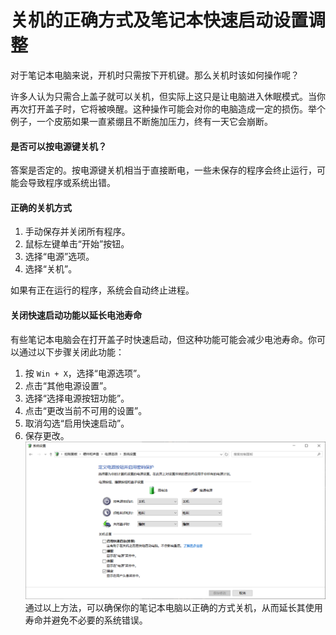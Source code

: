 # 关机的正确方式及笔记本快速启动设置调整

对于笔记本电脑来说，开机时只需按下开机键。那么关机时该如何操作呢？

许多人认为只需合上盖子就可以关机，但实际上这只是让电脑进入休眠模式。当你再次打开盖子时，它将被唤醒。这种操作可能会对你的电脑造成一定的损伤。举个例子，一个皮筋如果一直紧绷且不断施加压力，终有一天它会崩断。

#### 是否可以按电源键关机？
答案是否定的。按电源键关机相当于直接断电，一些未保存的程序会终止运行，可能会导致程序或系统出错。

#### 正确的关机方式
1. 手动保存并关闭所有程序。
2. 鼠标左键单击“开始”按钮。
3. 选择“电源”选项。
4. 选择“关机”。

如果有正在运行的程序，系统会自动终止进程。

#### 关闭快速启动功能以延长电池寿命
有些笔记本电脑会在打开盖子时快速启动，但这种功能可能会减少电池寿命。你可以通过以下步骤关闭此功能：

1. 按 `Win + X`，选择“电源选项”。
2. 点击“其他电源设置”。
3. 选择“选择电源按钮功能”。
4. 点击“更改当前不可用的设置”。
5. 取消勾选“启用快速启动”。
6. 保存更改。
![alt text](/电源设置.png)
通过以上方法，可以确保你的笔记本电脑以正确的方式关机，从而延长其使用寿命并避免不必要的系统错误。

